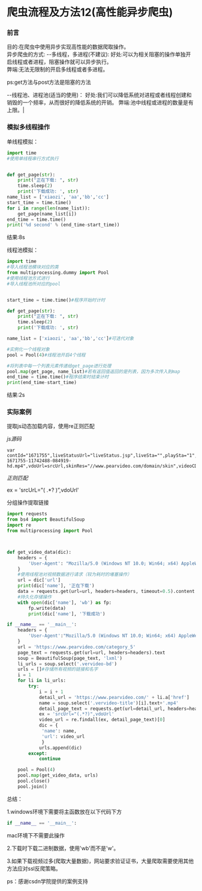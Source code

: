 # 爬虫流程及方法12(高性能异步爬虫)


### 前言

目的:在爬虫中使用异步实现高性能的数据爬取操作。   
异步爬虫的方式: 
--多线程，多进程(不建议):
     好处:可以为相关阻塞的操作单独开启线程或者进程，阻塞操作就可以异步执行。   
    弊端:无法无限制的开启多线程或者多进程。   

ps:get方法与post方法是阻塞的方法

--线程池、进程池(适当的使用)：
    好处:我们可以降低系统对进程或者线程创建和销毁的一个频率，从而很好的降低系统的开销。
    弊端:池中线程或进程的数量是有上限。|

### 模拟多线程操作

单线程模拟：

```python
import time
#使用单线程串行方式执行


def get_page(str):
    print("正在下载: ", str)
    time.sleep(2)
    print('下载成功: ', str)
name_list = ['xiaozi', 'aa','bb','cc']
start_time = time.time()
for i in range(len(name_list)):
    get_page(name_list[i])
end_time = time.time()
print('%d second' % (end_time-start_time))
```

结果:8s

线程池模拟：  

```python
import time
#导入线程池模块对应的类
from multiprocessing.dummy import Pool
#使用线程池方式进行
#导入线程池所对应的pool


start_time = time.time()#程序开始时计时

def get_page(str):
    print("正在下载: ", str)
    time.sleep(2)
    print('下载成功: ', str)

name_list = ['xiaozi', 'aa','bb','cc']#可迭代对象

#实例化一个线程对象
pool = Pool(4)#线程池开启4个线程

#将列表中每一个列表元素传递给get_page进行处理
pool.map(get_page, name_list)#若有返回值返回的是列表，因为多次传入到map
end_time = time.time()#程序结束时结束计时
print(end_time-start_time)
```

结果:2s

### 实际案例

提取js动态加载内容，使用re正则匹配

*js源码*

```
var contId="1671755",liveStatusUrl="liveStatus.jsp",liveSta="",playSta="1",autoPlay=!1,isLiving=!1,isVrVideo=!1,hdflvUrl="",sdflvUrl="",hdUrl="",sdUrl="",ldUrl="",srcUrl="https://video.pearvideo.com/mp4/third/20200429/cont-1671755-11742488-084919-hd.mp4",vdoUrl=srcUrl,skinRes="//www.pearvideo.com/domain/skin",videoCDN="//video.pearvideo.com"
```

*正则匹配*

ex =  'srcUrL="( .*? )”,vdoUrl'  

分组操作提取链接

```python
import requests
from bs4 import BeautifulSoup
import re
from multiprocessing import Pool



def get_video_data(dic):
    headers = {
        'User-Agent': "Mozilla/5.0 (Windows NT 10.0; Win64; x64) AppleWebKit/537.36 (KHTML, like Gecko) Chrome/80.0.3987.122 Safari/537.36"
    }
    #使用线程池对视频数据进行请求（较为耗时的堵塞操作）
    url = dic['url']
    print(dic['name'], '正在下载')
    data = requests.get(url=url, headers=headers, timeout=0.5).content
    #持久化存储操作
    with open(dic['name'], 'wb') as fp:
        fp.write(data)
        print(dic['name'], '下载成功')

if __name__ == '__main__':
    headers = {
        'User-Agent':"Mozilla/5.0 (Windows NT 10.0; Win64; x64) AppleWebKit/537.36 (KHTML, like Gecko) Chrome/80.0.3987.122 Safari/537.36"
    }
    url = 'https://www.pearvideo.com/category_5'
    page_text = requests.get(url=url, headers=headers).text
    soup = BeautifulSoup(page_text, 'lxml')
    li_urls = soup.select('.vervideo-bd')
    urls = []#存储所有视频的链接和名字
    i = 1
    for li in li_urls:
        try:
            i = i + 1
            detail_url = 'https://www.pearvideo.com/' + li.a['href']
            name = soup.select('.vervideo-title')[i].text+'.mp4'
            detail_page_text = requests.get(url=detail_url, headers=headers, timeout=0.5).text
            ex = 'srcUrl="(.*?)",vdoUrl'
            video_url = re.findall(ex, detail_page_text)[0]
            dic = {
             'name': name,
             'url': video_url
             }
            urls.append(dic)
        except:
            continue

    pool = Pool(4)
    pool.map(get_video_data, urls)
    pool.close()
    pool.join()

```
总结：

1.windows环境下需要将主函数放在以下代码下方

```python
if __name__ == '__main__':
```

mac环境下不需要此操作

2.下载时下载二进制数据，使用'wb'而不是'w'。

3.如果下载视频过多(爬取大量数据)，网站要求验证证书，大量爬取需要使用其他方法应对ssl反爬策略。

ps：感谢csdn学院提供的案例支持
